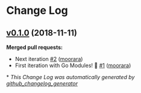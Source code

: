# Change Log

## [v0.1.0](https://github.com/moorara/flax/tree/v0.1.0) (2018-11-11)
**Merged pull requests:**

- Next iteration [\#2](https://github.com/moorara/flax/pull/2) ([moorara](https://github.com/moorara))
- First iteration with Go Modules! 🎉 [\#1](https://github.com/moorara/flax/pull/1) ([moorara](https://github.com/moorara))



\* *This Change Log was automatically generated by [github_changelog_generator](https://github.com/skywinder/Github-Changelog-Generator)*